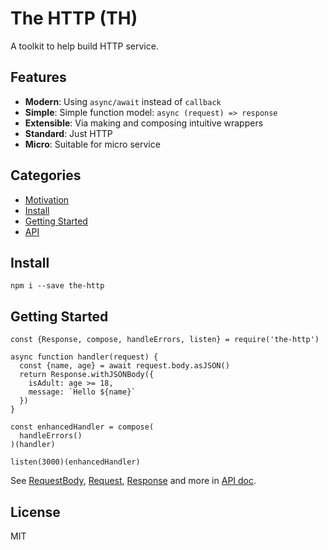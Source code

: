# The HTTP (TH)

A toolkit to help build HTTP service.

## Features

- **Modern**: Using `async/await` instead of `callback`
- **Simple**: Simple function model: `async (request) => response`
- **Extensible**: Via making and composing intuitive wrappers
- **Standard**: Just HTTP
- **Micro**: Suitable for micro service

## Categories

- [Motivation](./docs/motivation.md)
- [Install](#install)
- [Getting Started](#getting-started)
- [API](./docs/api.md)

## Install

```
npm i --save the-http
```

## Getting Started

```ecmascript 6
const {Response, compose, handleErrors, listen} = require('the-http') 

async function handler(request) {
  const {name, age} = await request.body.asJSON()
  return Response.withJSONBody({
    isAdult: age >= 18,
    message: `Hello ${name}`
  })
}

const enhancedHandler = compose(
  handleErrors()
)(handler)

listen(3000)(enhancedHandler)
```

See [RequestBody](./docs/api.md#requestbody), [Request](./docs/api.md#request), [Response](./docs/api.md#response) and more in [API doc](./docs/api.md).

## License

MIT

